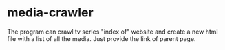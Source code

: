 # media-crawler
The program can crawl tv series "index of" website and create a new html file with a list of all the media.
Just provide the link of parent page.

